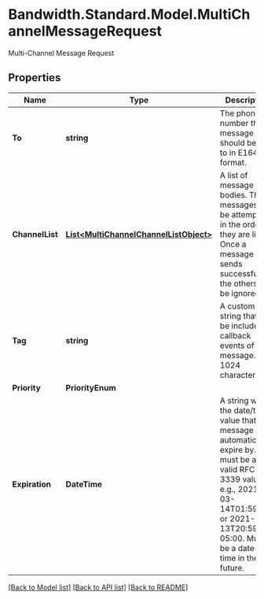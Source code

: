 # Bandwidth.Standard.Model.MultiChannelMessageRequest
Multi-Channel Message Request

## Properties

Name | Type | Description | Notes
------------ | ------------- | ------------- | -------------
**To** | **string** | The phone number the message should be sent to in E164 format. | 
**ChannelList** | [**List&lt;MultiChannelChannelListObject&gt;**](MultiChannelChannelListObject.md) | A list of message bodies. The messages will be attempted in the order they are listed. Once a message sends successfully, the others will be ignored. | 
**Tag** | **string** | A custom string that will be included in callback events of the message. Max 1024 characters. | [optional] 
**Priority** | **PriorityEnum** |  | [optional] 
**Expiration** | **DateTime** | A string with the date/time value that the message will automatically expire by. This must be a valid RFC-3339 value, e.g., 2021-03-14T01:59:26Z or 2021-03-13T20:59:26-05:00. Must be a date-time in the future. | [optional] 

[[Back to Model list]](../README.md#documentation-for-models) [[Back to API list]](../README.md#documentation-for-api-endpoints) [[Back to README]](../README.md)

